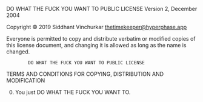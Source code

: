    DO WHAT THE FUCK YOU WANT TO PUBLIC LICENSE 
                    Version 2, December 2004 

 Copyright © 2019 Siddhant Vinchurkar <thetimekeeper@hyperphase.app> 

 Everyone is permitted to copy and distribute verbatim or modified 
 copies of this license document, and changing it is allowed as long 
 as the name is changed. 

            DO WHAT THE FUCK YOU WANT TO PUBLIC LICENSE 
   TERMS AND CONDITIONS FOR COPYING, DISTRIBUTION AND MODIFICATION 

  0. You just DO WHAT THE FUCK YOU WANT TO.